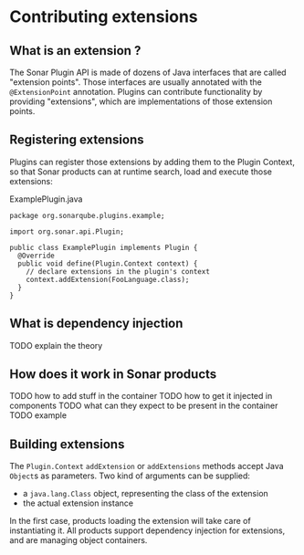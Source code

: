 # Contributing extensions

## What is an extension ?

The Sonar Plugin API is made of dozens of Java interfaces that are called "extension points".
Those interfaces are usually annotated with the `@ExtensionPoint` annotation.
Plugins can contribute functionality by providing "extensions", which are implementations of those extension points.

## Registering extensions

Plugins can register those extensions by adding them to the Plugin Context, so that Sonar products can at runtime search, load and execute those extensions:

ExamplePlugin.java
```
package org.sonarqube.plugins.example;

import org.sonar.api.Plugin;
 
public class ExamplePlugin implements Plugin {
  @Override
  public void define(Plugin.Context context) {
    // declare extensions in the plugin's context
    context.addExtension(FooLanguage.class);
  }
}
```

## What is dependency injection

TODO explain the theory

## How does it work in Sonar products

TODO how to add stuff in the container
TODO how to get it injected in components
TODO what can they expect to be present in the container
TODO example

## Building extensions

The `Plugin.Context` `addExtension` or `addExtensions` methods accept Java `Object`s as parameters. Two kind of arguments can be supplied:
* a `java.lang.Class` object, representing the class of the extension
* the actual extension instance

In the first case, products loading the extension will take care of instantiating it.
All products support dependency injection for extensions, and are managing object containers.

